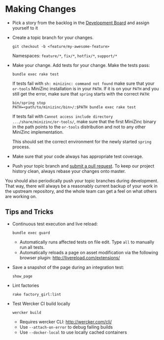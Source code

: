 # Making Changes

* Pick a story from the backlog in the [Development Board](https://trello.com/b/UC8jBtDg/cloud-stove-development) and assign yourself to it

* Create a topic branch for your changes.
  
  ```
  git checkout -b <feature/my-awesome-feature>
  ```

  Namespaces: `feature/*`, `fix/*`, `hotfix/*`, `support/*`

* Make your change. Add tests for your change. Make the tests pass:
  
  ```
  bundle exec rake test
  ```
  
  If tests fail with `sh: minizinc: command not found` make sure that your
  `or-tools` MiniZinc installation is in your `PATH`. If it is on your `PATH` and you
  still get the error, make sure that `spring` starts with the correct `PATH`:
  
  ```
  bin/spring stop
  PATH=<path/to/minizinc/bin>/:$PATH bundle exec rake test
  ```

  If tests fail with `Cannot access include directory .../share/minizinc/or-tools/`,
  make sure that the first MiniZinc binary in the path points to the `or-tools` distribution
  and not to any other MiniZinc implementation.

  This should set the correct environment for the newly started `spring` 
  process.

* Make sure that your code always has appropriate test coverage.

* Push your topic branch and [submit a pull request](https://github.com/inz/cloud-stove/compare). To keep our project history clean, always rebase your changes onto master.

You should also periodically push your topic branches during development. That
way, there will always be a reasonably current backup of your work in the
upstream repository, and the whole team can get a feel on what others are
working on.

## Tips and Tricks

* Continuous test execution and live reload:

  ```
  bundle exec guard
  ```

  * Automatically runs affected tests on file edit. Type `all` to manually run all tests.
  * Automatically reloads a page on asset modification via the following browser plugin: http://livereload.com/extensions/

* Save a snapshot of the page during an integration test:

  ```
  show_page
  ```

* Lint factories

    ```
    rake factory_girl:lint
    ```

* Test Wercker CI build locally

  ```
  wercker build
  ```

  * Requires wercker CLI: http://wercker.com/cli/
  * Use `--attach-on-error` to debug failing builds
  * Use `--docker-local` to use locally cached containers
